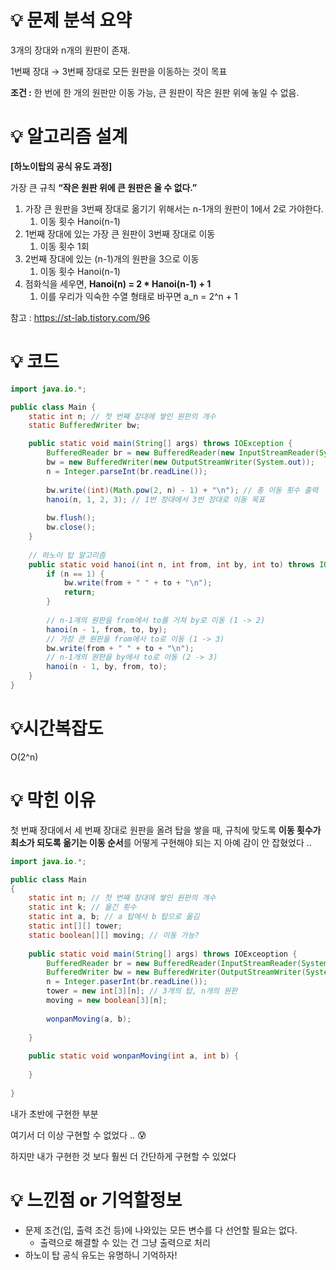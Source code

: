# 💡 **문제 분석 요약**

3개의 장대와 n개의 원판이 존재.

1번째 장대 → 3번째 장대로 모든 원판을 이동하는 것이 목표

**조건 :** 한 번에 한 개의 원판만 이동 가능, 큰 원판이 작은 원판 위에 놓일 수 없음.

# 💡 **알고리즘 설계**

**[하노이탑의 공식 유도 과정]**

가장 큰 규칙 **“작은 원판 위에 큰 원판은 올 수 없다.”**

1. 가장 큰 원판을 3번째 장대로 옮기기 위해서는 n-1개의 원판이 1에서 2로 가야한다.
    1. 이동 횟수 Hanoi(n-1)
2. 1번째 장대에 있는 가장 큰 원판이 3번째 장대로 이동
    1. 이동 횟수 1회
3. 2번째 장대에 있는 (n-1)개의 원판을 3으로 이동
    1. 이동 횟수 Hanoi(n-1)
4. 점화식을 세우면, **Hanoi(n) = 2 * Hanoi(n-1) + 1**
    1. 이를 우리가 익숙한 수열 형태로 바꾸면 a_n = 2^n + 1

참고 : https://st-lab.tistory.com/96

# 💡 코드

```java
import java.io.*;

public class Main {   
    static int n; // 첫 번째 장대에 쌓인 원판의 개수
    static BufferedWriter bw;

    public static void main(String[] args) throws IOException {
        BufferedReader br = new BufferedReader(new InputStreamReader(System.in));
        bw = new BufferedWriter(new OutputStreamWriter(System.out));
        n = Integer.parseInt(br.readLine());
        
        bw.write((int)(Math.pow(2, n) - 1) + "\n"); // 총 이동 횟수 출력
        hanoi(n, 1, 2, 3); // 1번 장대에서 3번 장대로 이동 목표
        
        bw.flush();
        bw.close();
    }
    
    // 하노이 탑 알고리즘
    public static void hanoi(int n, int from, int by, int to) throws IOException {
        if (n == 1) {
            bw.write(from + " " + to + "\n");
            return;
        }
        
        // n-1개의 원판을 from에서 to를 거쳐 by로 이동 (1 -> 2)
        hanoi(n - 1, from, to, by);
        // 가장 큰 원판을 from에서 to로 이동 (1 -> 3)
        bw.write(from + " " + to + "\n");
        // n-1개의 원판을 by에서 to로 이동 (2 -> 3)
        hanoi(n - 1, by, from, to);
    }
}

```

# 💡시간복잡도

O(2^n)

# 💡 막힌 이유

첫 번째 장대에서 세 번째 장대로 원판을 올려 탑을 쌓을 때, 규칙에 맞도록 **이동 횟수가 최소가 되도록 옮기는 이동 순서**를 어떻게 구현해야 되는 지 아예 감이 안 잡혔었다 ..

```java
import java.io.*;

public class Main
{   
    static int n; // 첫 번째 장대에 쌓인 원판의 개수
    static int k; // 옮긴 횟수
    static int a, b; // a 탑에서 b 탑으로 옮김
    static int[][] tower;
    static boolean[][] moving; // 이동 가능?
    
	public static void main(String[] args) throws IOExceoption {
		BufferedReader br = new BufferedReader(InputStreamReader(System.in));
		BufferedWriter bw = new BufferedWriter(OutputStreamWriter(System.out));
		n = Integer.paserInt(br.readLine());
		tower = new int[3][n]; // 3개의 탑, n개의 원판
		moving = new boolean[3][n];
		
		wonpanMoving(a, b);
		
	}
	
	public static void wonpanMoving(int a, int b) {
	    
	}
	
}
```

내가 초반에 구현한 부분

여기서 더 이상 구현할 수 없었다 .. 😰

하지만 내가 구현한 것 보다 훨씬 더 간단하게 구현할 수 있었다

# 💡 느낀점 or 기억할정보

- 문제 조건(입, 출력 조건 등)에 나와있는 모든 변수를 다 선언할 필요는 없다.
    - 출력으로 해결할 수 있는 건 그냥 출력으로 처리
- 하노이 탑 공식 유도는 유명하니 기억하자!
